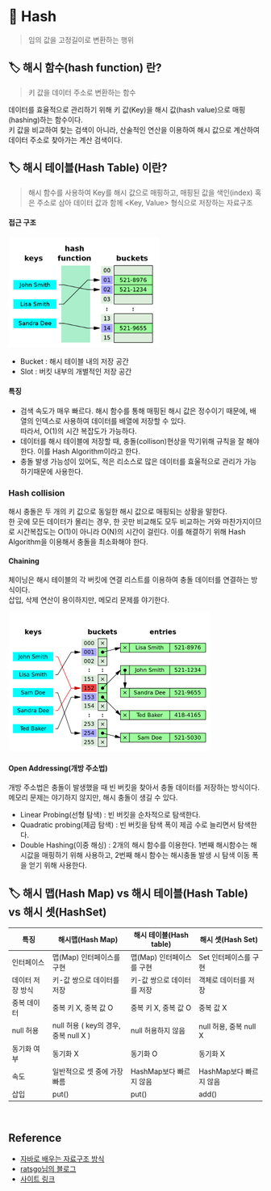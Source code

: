 # 📑 Hash
> 임의 값을 고정길이로 변환하는 행위

## 🏷️ 해시 함수(hash function) 란?
> 키 값을 데이터 주소로 변환하는 함수

데이터를 효율적으로 관리하기 위해 키 값(Key)을 해시 값(hash value)으로 매핑(hashing)하는 함수이다.  
키 값을 비교하여 찾는 검색이 아니라, 산술적인 연산을 이용하여 해시 값으로 계산하여 데이터 주소로 찾아가는 계산 검색이다.

## 🏷️ 해시 테이블(Hash Table) 이란?
> 해시 함수를 사용하여 Key를 해시 값으로 매핑하고, 매핑된 값을 색인(index) 혹은 주소로 삼아 데이터 값과 함께 <Key, Value> 형식으로 저장하는 자료구조

#### 접근 구조

<img src = "../../IMG/CS/DS/Hash_table.png" alt = "https://en.wikipedia.org/wiki/Hash_table" width = "300">

- Bucket : 해시 테이블 내의 저장 공간
- Slot : 버킷 내부의 개별적인 저장 공간

#### 특징
- 검색 속도가 매우 빠르다. 해시 함수를 통해 매핑된 해시 값은 정수이기 때문에, 배열의 인덱스로 사용하여 데이터를 배열에 저장할 수 있다.  
따라서, O(1)의 시간 복잡도가 가능하다.
- 데이터를 해시 테이블에 저장할 때, 충돌(collison)현상을 막기위해 규칙을 잘 해야한다. 이를 Hash Algorithm이라고 한다.
- 충돌 발생 가능성이 있어도, 적은 리소스로 많은 데이터를 효울적으로 관리가 가능하기때문에 사용한다.

### Hash collision 
해시 충돌은 두 개의 키 값으로 동일한 해시 값으로 매핑되는 상황을 말한다.  
한 곳에 모든 데이터가 몰리는 경우, 한 곳만 비교해도 모두 비교하는 거와 마찬가지이므로 시간복잡도는 O(1)이 아니라 O(N)의 시간이 걸린다. 이를 해결하기 위해 Hash Algorithm을 이용해서 충돌을 최소화해야 한다.

#### Chaining
체이닝은 해시 테이블의 각 버킷에 연결 리스트를 이용하여 충돌 데이터를 연결하는 방식이다.  
삽입, 삭제 연산이 용이하지만, 메모리 문제를 야기한다.

<img src = "../../IMG/CS/DS/Hash_table_chainng.png" alt = "https://en.wikipedia.org/wiki/Hash_table" width = "400">

#### Open Addressing(개방 주소법)
개방 주소법은 충돌이 발생했을 때 빈 버킷을 찾아서 충돌 데이터를 저장하는 방식이다. 메모리 문제는 야기하지 않지만, 해시 충돌이 생길 수 있다.

- Linear Probing(선형 탐색) : 빈 버킷을 순차적으로 탐색한다.
- Quadratic probing(제곱 탐색) : 빈 버킷을 탐색 폭이 제곱 수로 늘리면서 탐색한다.
- Double Hashing(이중 해싱) : 2개의 해시 함수를 이용한다. 1번째 해시함수는 해시값을 매핑하기 위해 사용하고, 2번째 해시 함수는 해시충돌 발생 시 탐색 이동 폭을 얻기 위해 사용한다.


## 🏷️ 해시 맵(Hash Map) vs 해시 테이블(Hash Table) vs 해시 셋(HashSet) 

|특징|해시맵(Hash Map)   | 해시 테이블(Hash table)  | 해시 셋(Hash Set)                     
--|-----------------------------------|-----------------------------------|-----------------------------------
인터페이스 | 맵(Map) 인터페이스를 구현          | 맵(Map) 인터페이스를 구현            | Set 인터페이스를 구현               
데이터 저장 방식 | 키-값 쌍으로 데이터를 저장         | 키-값 쌍으로 데이터를 저장         | 객체로 데이터를 저장                
중복 데이터 | 중복 키 X, 중복 값 O | 중복 키 X, 중복 값 O | 중복 값 X             
null 허용 | null 허용 ( key의 경우, 중복 null X ) | null 허용하지 않음     | null 허용, 중복 null X
동기화 여부 | 동기화 X | 동기화 O | 동기화 X  
속도 | 일반적으로 셋 중에 가장 빠름 | HashMap보다 빠르지 않음             | HashMap보다 빠르지 않음              
삽입 | put()    | put()    | add() 

<br>


## Reference

- [자바로 배우는 자료구조 방식](https://product.kyobobook.co.kr/detail/S000001636199)
- [ratsgo님의 블로그](https://ratsgo.github.io/data%20structure&algorithm/2017/10/25/hash/)
- [사이트 링크](https://www.golinuxcloud.com/hashmap-vs-hashtable-vs-hashset-in-java/)